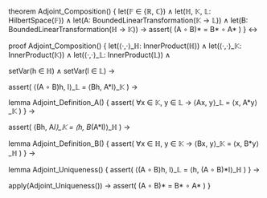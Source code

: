 theorem Adjoint_Composition() {
  let(𝔽 ∈ {ℝ, ℂ}) ∧
  let(ℍ, 𝕂, 𝕃: HilbertSpace(𝔽)) ∧
  let(A: BoundedLinearTransformation(𝕂 → 𝕃)) ∧
  let(B: BoundedLinearTransformation(ℍ → 𝕂)) →
  assert(
    (A ∘ B)* = B* ∘ A*
  )
} ↔

proof Adjoint_Composition() {
  let(⟨·,·⟩_ℍ: InnerProduct(ℍ)) ∧
  let(⟨·,·⟩_𝕂: InnerProduct(𝕂)) ∧
  let(⟨·,·⟩_𝕃: InnerProduct(𝕃)) ∧
  
  setVar(h ∈ ℍ) ∧
  setVar(l ∈ 𝕃) →
  
  assert(
    ⟨(A ∘ B)h, l⟩_𝕃 = ⟨Bh, A*l⟩_𝕂
  ) →
  
  lemma Adjoint_Definition_A() {
    assert(
      ∀x ∈ 𝕂, y ∈ 𝕃 →
      ⟨Ax, y⟩_𝕃 = ⟨x, A*y⟩_𝕂
    )
  } →
  
  assert(
    ⟨Bh, A*l⟩_𝕂 = ⟨h, B*(A*l)⟩_ℍ
  ) →
  
  lemma Adjoint_Definition_B() {
    assert(
      ∀x ∈ ℍ, y ∈ 𝕂 →
      ⟨Bx, y⟩_𝕂 = ⟨x, B*y⟩_ℍ
    )
  } →
  
  lemma Adjoint_Uniqueness() {
    assert(
      ⟨(A ∘ B)h, l⟩_𝕃 = ⟨h, (A ∘ B)*l⟩_ℍ
    )
  } →
  
  apply(Adjoint_Uniqueness()) →
  assert(
    (A ∘ B)* = B* ∘ A*
  )
}